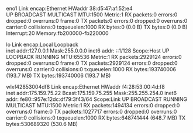 eno1      Link encap:Ethernet  HWaddr 38:d5:47:af:52:e4  
          UP BROADCAST MULTICAST  MTU:1500  Metric:1
          RX packets:0 errors:0 dropped:0 overruns:0 frame:0
          TX packets:0 errors:0 dropped:0 overruns:0 carrier:0
          collisions:0 txqueuelen:1000 
          RX bytes:0 (0.0 B)  TX bytes:0 (0.0 B)
          Interrupt:20 Memory:fb200000-fb220000 

lo        Link encap:Local Loopback  
          inet addr:127.0.0.1  Mask:255.0.0.0
          inet6 addr: ::1/128 Scope:Host
          UP LOOPBACK RUNNING  MTU:65536  Metric:1
          RX packets:2929124 errors:0 dropped:0 overruns:0 frame:0
          TX packets:2929124 errors:0 dropped:0 overruns:0 carrier:0
          collisions:0 txqueuelen:1000 
          RX bytes:193740006 (193.7 MB)  TX bytes:193740006 (193.7 MB)

wlxf42853004df8 Link encap:Ethernet  HWaddr f4:28:53:00:4d:f8  
          inet addr:175.159.75.22  Bcast:175.159.75.255  Mask:255.255.254.0
          inet6 addr: fe80::957e:12dc:df79:3f43/64 Scope:Link
          UP BROADCAST RUNNING MULTICAST  MTU:1500  Metric:1
          RX packets:1494134 errors:0 dropped:0 overruns:0 frame:0
          TX packets:1027717 errors:0 dropped:0 overruns:0 carrier:0
          collisions:0 txqueuelen:1000 
          RX bytes:648741444 (648.7 MB)  TX bytes:530689320 (530.6 MB)

